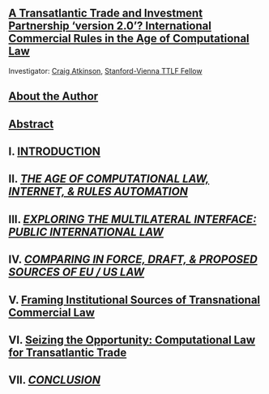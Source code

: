 ## [A Transatlantic Trade and Investment Partnership ‘version 2.0’? International Commercial Rules in the Age of Computational Law](https://github.com/lexmerca/TTIPv2_ToC)

Investigator: [Craig Atkinson](https://law.stanford.edu/directory/craig-atkinson/), [Stanford-Vienna TTLF Fellow](https://law.stanford.edu/transatlantic-technology-law-forum/#slsnav-fellows)

## [About the Author](https://github.com/lexmerca/TTIPv2_Abstract/blob/main/Author.md)

## [Abstract](https://github.com/lexmerca/TTIPv2_Abstract)

## I. [INTRODUCTION](https://github.com/lexmerca/TTIPv2_1/)

## II. [*THE AGE OF COMPUTATIONAL LAW, INTERNET, & RULES AUTOMATION*](https://github.com/lexmerca/TTIPv2_2/)

## III. [*EXPLORING THE MULTILATERAL INTERFACE: PUBLIC INTERNATIONAL LAW*](https://github.com/lexmerca/TTIPv2_3/)

## IV. [*COMPARING IN FORCE, DRAFT, & PROPOSED SOURCES OF EU / US LAW*](https://github.com/lexmerca/TTIPv2_4/)

## V. [Framing Institutional Sources of Transnational Commercial Law](https://github.com/lexmerca/TTIPv2_5/)

## VI. [Seizing the Opportunity: Computational Law for Transatlantic Trade](https://github.com/lexmerca/TTIPv2_6/)

## VII. [*CONCLUSION*](https://github.com/lexmerca/TTIPv2_7)


